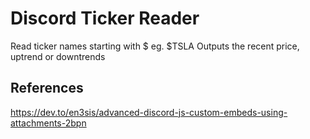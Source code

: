 # Discord Ticker Reader

Read ticker names starting with $ eg. $TSLA
Outputs the recent price, uptrend or downtrends


## References

https://dev.to/en3sis/advanced-discord-js-custom-embeds-using-attachments-2bpn

